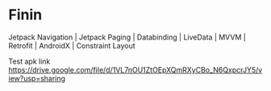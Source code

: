 # Finin

Jetpack Navigation | Jetpack Paging | Databinding | LiveData | MVVM | Retrofit | AndroidX | Constraint Layout

Test apk link https://drive.google.com/file/d/1VL7nOU1ZtOEpXQmRXyCBo_N6QxpcrJY5/view?usp=sharing
